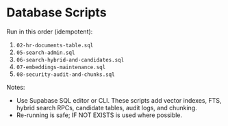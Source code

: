 # Database Scripts

Run in this order (idempotent):

1. `02-hr-documents-table.sql`
2. `05-search-admin.sql`
3. `06-search-hybrid-and-candidates.sql`
4. `07-embeddings-maintenance.sql`
5. `08-security-audit-and-chunks.sql`

Notes:
- Use Supabase SQL editor or CLI. These scripts add vector indexes, FTS, hybrid search RPCs, candidate tables, audit logs, and chunking.
- Re-running is safe; IF NOT EXISTS is used where possible.


